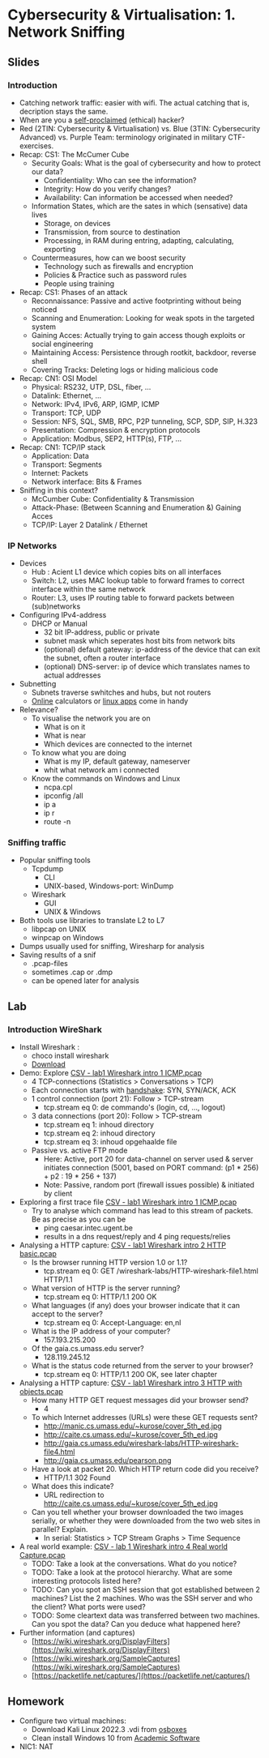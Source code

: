 # Cybersecurity &amp; Virtualisation: 1. Network Sniffing

## Slides

### Introduction
- Catching network traffic: easier with wifi. The actual catching that is, decription stays the same.
- When are you a [self-proclaimed](https://www.vrt.be/vrtnws/nl/2017/09/27/vlaamse-gemeentewebsites-kwetsbaar-voor-cybercriminelen/) (ethical) hacker?
- Red (2TIN: Cybersecurity &amp; Virtualisation) vs. Blue (3TIN: Cybersecurity Advanced) vs. Purple Team: terminology originated in military CTF-exercises.
- Recap: CS1: The McCumer Cube
  - Security Goals: What is the goal of cybersecurity and how to protect our data?
    - Confidentiality: Who can see the information?
    - Integrity: How do you verify changes?
    - Availability: Can information be accessed when needed?
  - Information States, which are the sates in which (sensative) data lives
    - Storage, on devices
    - Transmission, from source to destination
    - Processing, in RAM during entring, adapting, calculating, exporting
  - Countermeasures, how can we boost security
    - Technology such as firewalls and encryption
    - Policies & Practice such as password rules
    - People using training
- Recap: CS1: Phases of an attack
  - Reconnaissance: Passive and active footprinting without being noticed
  - Scanning and Enumeration: Looking for weak spots in the targeted system
  - Gaining Acces: Actually trying to gain access though exploits or social engineering
  - Maintaining Access: Persistence through rootkit, backdoor, reverse shell
  - Covering Tracks: Deleting logs or hiding malicious code
- Recap: CN1: OSI Model
  - Physical: RS232, UTP, DSL, fiber, ...
  - Datalink: Ethernet, ...
  - Network: IPv4, IPv6, ARP, IGMP, ICMP
  - Transport: TCP, UDP
  - Session: NFS, SQL, SMB, RPC, P2P tunneling, SCP, SDP, SIP, H.323
  - Presentation: Compression &amp; encryption protocols
  - Application: Modbus, SEP2, HTTP(s), FTP, ...
- Recap: CN1: TCP/IP stack
  - Application: Data
  - Transport: Segments
  - Internet: Packets
  - Network interface: Bits & Frames
- Sniffing in this context?
  - McCumber Cube: Confidentiality &amp; Transmission
  - Attack-Phase: (Between Scanning and Enumeration &amp;) Gaining Acces
  - TCP/IP: Layer 2 Datalink / Ethernet

### IP Networks
- Devices
  - Hub : Acient L1 device which copies bits on all interfaces
  - Switch: L2, uses MAC lookup table to forward frames to correct interface within the same network
  - Router: L3, uses IP routing table to forward packets between (sub)networks
- Configuring IPv4-address
  - DHCP or Manual
    - 32 bit IP-address, public or private
    - subnet mask which seperates host bits from network bits
    - (optional) default gateway: ip-address of the device that can exit the subnet, often a router interface
    - (optional) DNS-server: ip of device which translates names to actual addresses
- Subnetting
  - Subnets traverse swhitches and hubs, but not routers
  - [Online](https://www.calculator.net/ip-subnet-calculator.html) calculators or [linux apps](https://netbeez.net/blog/linux-for-network-engineers-how-to-calculate-ip-address-with-ipcalc/) come in handy
- Relevance?
  - To visualise the network you are on
    - What is on it
    - What is near
    - Which devices are connected to the internet
  - To know what you are doing
    - What is my IP, default gateway, nameserver
    - whit what network am i connected
  - Know the commands on Windows and Linux
    - ncpa.cpl
    - ipconfig /all
    - ip a
    - ip r
    - route -n

### Sniffing traffic
- Popular sniffing tools
  - Tcpdump
    - CLI
    - UNIX-based, Windows-port: WinDump
  - Wireshark
    - GUI
    - UNIX & Windows
- Both tools use libraries to translate L2 to L7
  - libpcap on UNIX
  - winpcap on Windows
- Dumps usually used for sniffing, Wiresharp for analysis
- Saving results of a snif
  - .pcap-files
  - sometimes .cap or .dmp
  - can be opened later for analysis

## Lab

### Introduction WireShark
- Install Wireshark :
  - choco install wireshark
  - [Download](https://www.wireshark.org/)
- Demo: Explore [CSV - lab1 Wireshark intro 1 ICMP.pcap](labs/1/csv_lab1_Wireshark_intro_0_FTP.pcap)
  - 4 TCP-connections (Statistics > Conversations > TCP)
  - Each connection starts with [handshake](https://nl.wikipedia.org/wiki/TCP-handshake): SYN, SYN/ACK, ACK
  - 1 control connection (port 21): Follow > TCP-stream
    - tcp.stream eq 0: de commando's (login, cd, ..., logout)
  - 3 data connections (port 20): Follow > TCP-stream
    - tcp.stream eq 1: inhoud directory
    - tcp.stream eq 2: inhoud directory
    - tcp.stream eq 3: inhoud opgehaalde file
  - Passive vs. active FTP mode
    - Here: Active, port 20 for data-channel on server used &amp; server initiates connection (5001, based on PORT command: (p1 * 256) + p2 : 19 * 256 + 137) 
    - Note: Passive, random port (firewall issues possible) &amp; initiated by client
- Exploring a first trace file [CSV - lab1 Wireshark intro 1 ICMP.pcap](labs/1/csv_lab1_Wireshark_intro_1_ICMP.cap)
  - Try to analyse which command has lead to this stream of packets. Be as precise as you can be
    - ping caesar.intec.ugent.be
    - results in a dns request/reply and 4 ping requests/relies
- Analysing a HTTP capture: [CSV - lab1 Wireshark intro 2 HTTP basic.pcap](labs/1/csv_lab1_Wireshark_intro_2_HTTP_basic.pcap)
  - Is the browser running HTTP version 1.0 or 1.1?
    - tcp.stream eq 0: GET /wireshark-labs/HTTP-wireshark-file1.html HTTP/1.1
  - What version of HTTP is the server running?
    - tcp.stream eq 0: HTTP/1.1 200 OK
  - What languages (if any) does your browser indicate that it can accept to the server?
    - tcp.stream eq 0: Accept-Language: en,nl
  - What is the IP address of your computer?
    - 157.193.215.200
  - Of the gaia.cs.umass.edu server?
    - 128.119.245.12
  - What is the status code returned from the server to your browser?
    - tcp.stream eq 0: HTTP/1.1 200 OK, see later chapter
- Analysing a HTTP capture: [CSV - lab1 Wireshark intro 3 HTTP with objects.pcap](labs/1/csv_lab1_Wireshark_intro_3_HTTP_with_objects.pcap)
  - How many HTTP GET request messages did your browser send?
    - 4
  - To which Internet addresses (URLs) were these GET requests sent?
    - http://manic.cs.umass.edu/~kurose/cover_5th_ed.jpg
    - http://caite.cs.umass.edu/~kurose/cover_5th_ed.jpg
    - http://gaia.cs.umass.edu/wireshark-labs/HTTP-wireshark-file4.html
    - http://gaia.cs.umass.edu/pearson.png
  - Have a look at packet 20. Which HTTP return code did you receive?
    - HTTP/1.1 302 Found
  - What does this indicate?
    - URL redirection to http://caite.cs.umass.edu/~kurose/cover_5th_ed.jpg
  - Can you tell whether your browser downloaded the two images serially, or whether they were downloaded from the two web sites in parallel? Explain.
    - In serial: Statistics > TCP Stream Graphs > Time Sequence
- A real world example: [CSV - lab 1 Wireshark intro 4 Real world Capture.pcap](labs/1/csv_lab1_Wireshark_intro_4_Real_world_capture.pcap)
  - TODO: Take a look at the conversations. What do you notice?
  - TODO: Take a look at the protocol hierarchy. What are some interesting protocols listed here?
  - TODO: Can you spot an SSH session that got established between 2 machines? List the 2 machines. Who was the SSH server and who the client? What ports were used?
  - TODO: Some cleartext data was transferred between two machines. Can you spot the data? Can you deduce what happened here?
- Further information (and captures)
  - [https://wiki.wireshark.org/DisplayFilters](https://wiki.wireshark.org/DisplayFilters)
  - [https://wiki.wireshark.org/SampleCaptures](https://wiki.wireshark.org/SampleCaptures)
  - [https://packetlife.net/captures/](https://packetlife.net/captures/)


## Homework
- Configure two virtual machines:
  - Download Kali Linux 2022.3 .vdi from [osboxes](https://www.osboxes.org/kali-linux/)
  - Clean install Windows 10 from [Academic Software](https://www.academicsoftware.eu/)
- NIC1: NAT 